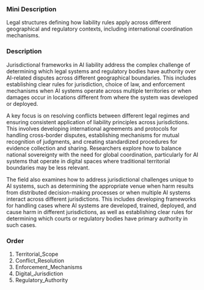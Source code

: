 ### Mini Description

Legal structures defining how liability rules apply across different geographical and regulatory contexts, including international coordination mechanisms.

### Description

Jurisdictional frameworks in AI liability address the complex challenge of determining which legal systems and regulatory bodies have authority over AI-related disputes across different geographical boundaries. This includes establishing clear rules for jurisdiction, choice of law, and enforcement mechanisms when AI systems operate across multiple territories or when damages occur in locations different from where the system was developed or deployed.

A key focus is on resolving conflicts between different legal regimes and ensuring consistent application of liability principles across jurisdictions. This involves developing international agreements and protocols for handling cross-border disputes, establishing mechanisms for mutual recognition of judgments, and creating standardized procedures for evidence collection and sharing. Researchers explore how to balance national sovereignty with the need for global coordination, particularly for AI systems that operate in digital spaces where traditional territorial boundaries may be less relevant.

The field also examines how to address jurisdictional challenges unique to AI systems, such as determining the appropriate venue when harm results from distributed decision-making processes or when multiple AI systems interact across different jurisdictions. This includes developing frameworks for handling cases where AI systems are developed, trained, deployed, and cause harm in different jurisdictions, as well as establishing clear rules for determining which courts or regulatory bodies have primary authority in such cases.

### Order

1. Territorial_Scope
2. Conflict_Resolution
3. Enforcement_Mechanisms
4. Digital_Jurisdiction
5. Regulatory_Authority
